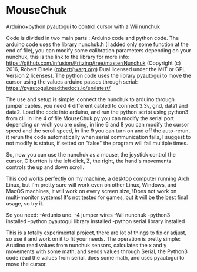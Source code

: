 # MouseChuk
Arduino+python pyautogui to control cursor with a Wii nunchuk

Code is divided in two main parts : Arduino code and python code.
The arduino code uses the library nunchuk.h (I added only some function at the end of file), you can modify some calibration parameters depending on your nunchuk, this is the link to the library for more info: https://github.com/infusion/Fritzing/tree/master/Nunchuk (Copyright (c) 2016, Robert Eisele (robert@xarg.org)
Dual licensed under the MIT or GPL Version 2 licenses).
The python code uses the library pyautogui to move the cursor using the values arduino passes through serial: https://pyautogui.readthedocs.io/en/latest/ 


The use and setup is simple: connect the nunchuk to arduino through jumper cables, you need 4 different cabled to connect 3.3v, gnd, data1 and data2. 
Load the code into arduino, and run the python script using python3 from cli.
In line 4 of file MouseChuk.py you can modify the serial port depending on wich you are using, in line 6 and 8 you can modify the cursor speed and the scroll speed, in line 9 you can turn on and off the auto-rerun, it rerun the code automatically when serial communication fails, I suggest to not modify is status, if setted on "false" the program will fail multiple times.

So, now you can use the nunchuk as a mouse, the joystick control the cursor, C burtton is the left click, Z, the right, the hand's movements controls the up and down scroll.

This cod works perfectly on my machine, a desktop computer running Arch Linux, but I'm pretty sure will work even on other Linux, Windows, and MacOS machines, it will work on every screen size, !Does not work on multi-monitor systems!
It's not tested for games, but it will be the best final usage, so try it.

So you need:
-Ardunio uno.
-4 jumper wires
-Wii nunchuk
-python3 installed
-python pyautogui library installed
-python serial library installed

This is a totally experimental project, there are lot of things to fix or adjust, so use it and work on it to fit your needs.
The operation is pretty simple: Arudino read values from nunchuk sensors, calculates the x and y movements with some math, and sends values through Serial, the Python3 code read the values from serial, does some math, and uses pyautogui to move the cursor.


  
  
  


